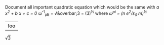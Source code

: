 Document all important quadratic equation 
which would be the same with *a x<sup>2</sup> + b x + c = 0* 
&omega;<sup>-1</sup><sub>pE</sub> = &radic;&overbar;3 = (3)<sup>&frac12;</sup>
where *&omega;<sup>pi</sup> = (n e<sup>2</sup>/&epsilon;<sub>0</sub> m)<sup>&frac12;*
<table><tr><td>
foo
</td></tr></table>
  
&radic;<span style="text-decoration: overline">3</span>

